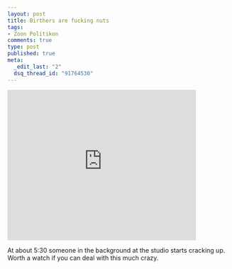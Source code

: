 ```yaml
--- 
layout: post
title: Birthers are fucking nuts
tags: 
- Zoon Politikon
comments: true
type: post
published: true
meta: 
  _edit_last: "2"
  dsq_thread_id: "91764530"
---
```

<iframe height="339" width="425" src="http://www.msnbc.msn.com/id/22425001/vp/32274609#32274609" frameborder="0" scrolling="no"></iframe>

At about 5:30 someone in the background at the studio starts cracking up. Worth a watch if you can deal with this much crazy.
